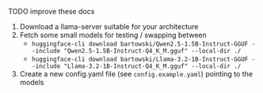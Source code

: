 TODO improve these docs

1. Download a llama-server suitable for your architecture
1. Fetch some small models for testing / swapping between
    - `huggingface-cli download bartowski/Qwen2.5-1.5B-Instruct-GGUF --include "Qwen2.5-1.5B-Instruct-Q4_K_M.gguf" --local-dir ./`
    - `huggingface-cli download bartowski/Llama-3.2-1B-Instruct-GGUF --include "Llama-3.2-1B-Instruct-Q4_K_M.gguf" --local-dir ./`
1. Create a new config.yaml file (see `config.example.yaml`) pointing to the models